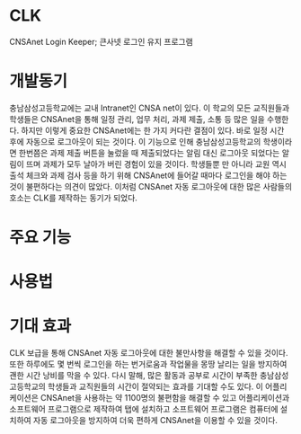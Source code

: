 # CLK
CNSAnet Login Keeper; 큰사넷 로그인 유지 프로그램

# 개발동기

충남삼성고등학교에는 교내 Intranet인 CNSA net이 있다. 이 학교의 모든 교직원들과 학생들은 CNSAnet을 통해 일정 관리, 업무 처리, 과제 제출, 소통 등 
많은 일을 수행한다. 하지만 이렇게 중요한 CNSAnet에는 한 가지 커다란 결점이 있다. 바로 일정 시간 후에 자동으로 로그아웃이 되는 것이다. 
이 기능으로 인해 충남삼성고등학교의 학생이라면 한번쯤은 과제 제출 버튼을 눌렀을 때 제출되었다는 알림 대신 로그아웃 되었다는 알림이 뜨며 
과제가 모두 날아가 버린 경험이 있을 것이다. 학생들뿐 만 아니라 교원 역시 출석 체크와 과제 검사 등을 하기 위해 CNSAnet에 들어갈 때마다 로그인을 
해야 하는 것이 불편하다는 의견이 많았다. 이처럼 CNSAnet 자동 로그아웃에 대한 많은 사람들의 호소는 CLK를 제작하는 동기가 되었다.

# 주요 기능

# 사용법

# 기대 효과
CLK 보급을 통해 CNSAnet 자동 로그아웃에 대한 불만사항을 해결할 수 있을 것이다.
또한 하루에도 몇 번씩 로그인을 하는 번거로움과 작업물을 몽땅 날리는 일을 방지하여 괜한 시간 낭비를 막을 수 있다. 다시 말해, 많은 활동과 공부로 시간이 
부족한 충남삼성고등학교의 학생들과 교직원들의 시간이 절약되는 효과를 기대할 수도 있다. 이 어플리케이션은 CNSAnet을 사용하는 약 1100명의 불편함을 
해결할 수 있고 어플리케이션과 소프트웨어 프로그램으로 제작하여 탭에 설치하고 소프트웨어 프로그램은 컴퓨터에 설치하여 자동 로그아웃을 방지하여 더욱 편하게 CNSAnet을 이용할 수 있을 것이다.
